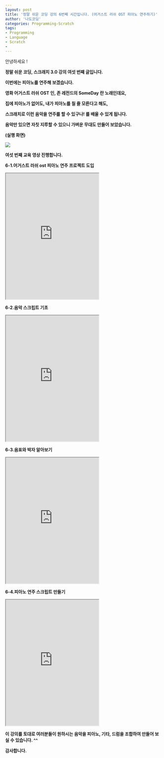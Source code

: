 ```yaml
---
layout: post
title: '정말 쉬운 코딩 강의 6번째 시간입니다. (어거스트 러쉬 OST 피아노 연주하기)'
author: '나도코딩'
categories: Programming-Scratch
tags:
- Programming
- Language
- Scratch
-
---
```



<script> location.href='https://cafe.naver.com/develoid/854836' ; </script>

<p>안녕하세요 !</p><p><b></p><p><b></p><p>정말 쉬운 코딩, 스크래치 3.0 강의 여섯 번째 글입니다.</p><p><b></p><p><b></p><p>이번에는 피아노를 연주해 보겠습니다.</p><p><b></p><p>영화 어거스트 러쉬 OST 인, 존 레전드의 SomeDay 란 노래인데요,</p><p><b></p><p>집에 피아노가 없어도, 내가 피아노를 칠 줄 모른다고 해도,&nbsp;</p><p><b></p><p>스크래치로 이런 음악을 연주를 할 수 있구나! 를 배울 수 있게 됩니다.&nbsp;</p><p><b></p><p>음악만 있으면 자칫 지루할 수 있으니 가벼운 무대도 만들어 보았습니다.&nbsp;</p><p><b></p><p>(실행 화면)</p><p><img src="https://cafeptthumb-phinf.pstatic.net/MjAxOTAyMjhfMiAg/MDAxNTUxMzA2ODMxMDQ0.UFNvMYbMcJMP6UUP9cIJjdl2X0grfrZNveexrgyffgAg.hmDMN8oOm9xxmsqSV1xvoPfGsJrzH7UEzku04q7G_x4g.GIF.nadocoding/%EC%96%B4%EA%B1%B0%EC%8A%A4%ED%8A%B8_%EB%9F%AC%EC%89%AC.gif?type=w740"><b></p><p><b></p><p><b></p><p><b></p><p><b></p><p><b></p><p>여섯 번째 교육 영상 진행합니다.</p><p><b></p><p>6-1.어거스트 러쉬 ost 피아노 연주 프로젝트 도입</p><p><iframe src="https://www.youtube.com/embed/jdSanTvVPUg?wmode=opaque"  height="407px" frame scrolling="no" allowfullscreen="allowfullscreen"></iframe></p><p><b></p><p>6-2.음악 스크립트 기초</p><p><iframe src="https://www.youtube.com/embed/rHG7eJN-tPM?wmode=opaque"  height="407px" frame scrolling="no" allowfullscreen="allowfullscreen"></iframe></p><p><b></p><p>6-3.음표와 박자 알아보기&nbsp;</p><p><iframe src="https://www.youtube.com/embed/yoVBgxHWNZ0?wmode=opaque"  height="407px" frame scrolling="no" allowfullscreen="allowfullscreen"></iframe></p><p><b></p><p>6-4.피아노 연주 스크립트 만들기</p><p><iframe src="https://www.youtube.com/embed/Vc_BQJ0i-LQ?wmode=opaque"  height="407px" frame scrolling="no" allowfullscreen="allowfullscreen"></iframe></p><p><b></p><p><b></p><p>이 강의를 토대로 여러분들이 원하시는 음악을 피아노, 기타, 드럼을 조합하여 만들어 보실 수 있습니다. ^^</p><p><b></p><p>감사합니다.</p>
